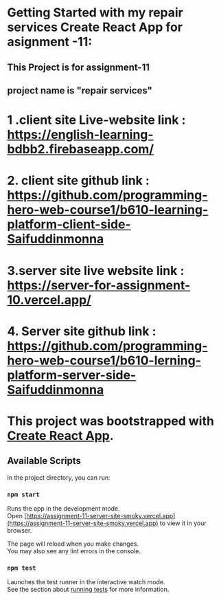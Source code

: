 # Getting Started with my repair services Create React App for asignment -11:

## This Project is for assignment-11

## project name is "repair services"

# 1 .client site Live-website link : https://english-learning-bdbb2.firebaseapp.com/

#

# 2. client site github link : https://github.com/programming-hero-web-course1/b610-learning-platform-client-side-Saifuddinmonna

#

# 3.server site live website link : https://server-for-assignment-10.vercel.app/

#

# 4. Server site github link : https://github.com/programming-hero-web-course1/b610-lerning-platform-server-side-Saifuddinmonna

#

# This project was bootstrapped with [Create React App](https://github.com/facebook/create-react-app).

## Available Scripts

In the project directory, you can run:

### `npm start`

Runs the app in the development mode.\
Open [https://assignment-11-server-site-smoky.vercel.app](https://assignment-11-server-site-smoky.vercel.app)
to view it in your browser.

The page will reload when you make changes.\
You may also see any lint errors in the console.

### `npm test`

Launches the test runner in the interactive watch mode.\
See the section about [running tests](https://facebook.github.io/create-react-app/docs/running-tests)
for more information.
